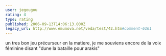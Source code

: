 ```yaml
---
user: jegougou
rating: 4
type: rating
published: 2006-09-13T14:06:13.000Z
legacy_url: http://www.emunova.net/veda/test/42.htm#comment-6161
---
```

un tres bon jeu précurseur en la matiere, je me souviens encore de la voix féminine disant "dune la bataille pour arakis"